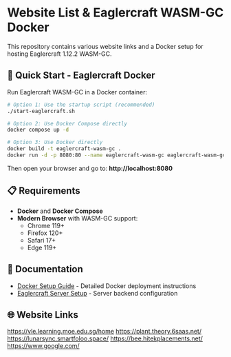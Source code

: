 # Website List & Eaglercraft WASM-GC Docker

This repository contains various website links and a Docker setup for hosting Eaglercraft 1.12.2 WASM-GC.

## 🚀 Quick Start - Eaglercraft Docker

Run Eaglercraft WASM-GC in a Docker container:

```bash
# Option 1: Use the startup script (recommended)
./start-eaglercraft.sh

# Option 2: Use Docker Compose directly
docker compose up -d

# Option 3: Use Docker directly
docker build -t eaglercraft-wasm-gc .
docker run -d -p 8080:80 --name eaglercraft-wasm-gc eaglercraft-wasm-gc
```

Then open your browser and go to: **http://localhost:8080**

## 📋 Requirements

- **Docker** and **Docker Compose**
- **Modern Browser** with WASM-GC support:
  - Chrome 119+
  - Firefox 120+ 
  - Safari 17+
  - Edge 119+

## 📖 Documentation

- [Docker Setup Guide](README-DOCKER.md) - Detailed Docker deployment instructions
- [Eaglercraft Server Setup](README-EAGLER.md) - Server backend configuration

## 🌐 Website Links

https://vle.learning.moe.edu.sg/home
https://plant.theory.6saas.net/
https://lunarsync.smartfoloo.space/
https://bee.hitekplacements.net/ 
https://www.google.com/
